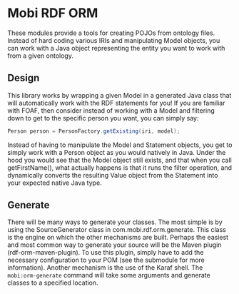 # Mobi RDF ORM

These modules provide a tools for creating POJOs from ontology files. Instead of hard coding various IRIs and manipulating Model objects, you can work with a Java object representing the entity you want to work with from a given ontology.

## Design

This library works by wrapping a given Model in a generated Java class that will automatically work with the RDF statements for you!  If you are familiar with FOAF, then consider instead of working with a Model and filtering down to get to the specific person you want, you can simply say:

```java
Person person = PersonFactory.getExisting(iri, model);
```

Instead of having to manipulate the Model and Statement objects, you get to simply work with a Person object as you would natively in Java.  Under the hood you would see that the Model object still exists, and that when you call getFirstName(), what actually happens is that it runs the filter operation, and dynamically converts the resulting Value object from the Statement into your expected native Java type.

## Generate

There will be many ways to generate your classes. The most simple is by using the SourceGenerator class in com.mobi.rdf.orm.generate. This class is the engine on which the other mechanisms are built. Perhaps the easiest and most common way to generate your source will be the Maven plugin (rdf-orm-maven-plugin). To use this plugin, simply have to add the necessary configuration to your POM (see the submodule for more information). Another mechanism is the use of the Karaf shell. The `mobi:orm-generate` command will take some arguments and generate classes to a specified location.
